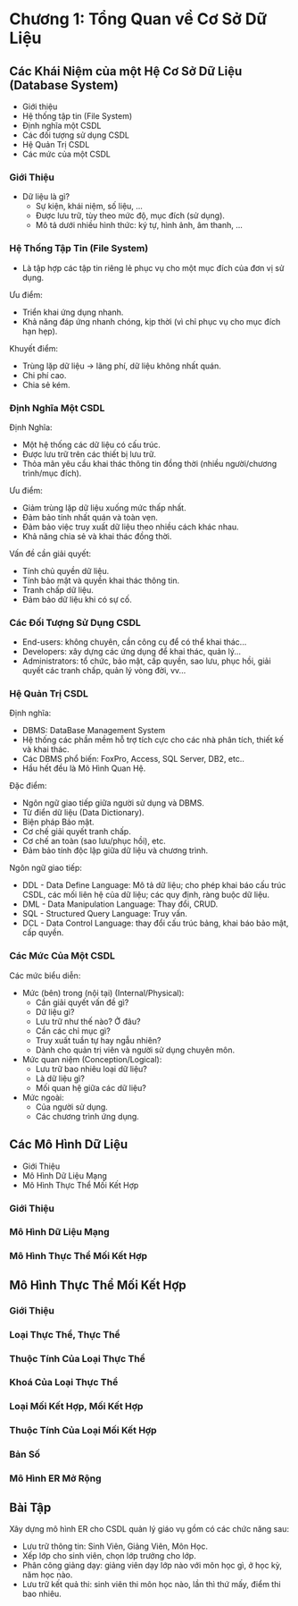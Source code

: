 # Chương 1: Tổng Quan về Cơ Sở Dữ Liệu

## Các Khái Niệm của một Hệ Cơ Sở Dữ Liệu (Database System)

- Giới thiệu
- Hệ thống tập tin (File System)
- Định nghĩa một CSDL
- Các đối tượng sử dụng CSDL
- Hệ Quản Trị CSDL
- Các mức của một CSDL

### Giới Thiệu

- Dữ liệu là gì?
    - Sự kiện, khái niệm, số liệu, ...
    - Được lưu trữ, tùy theo mức độ, mục đích (sử dụng).
    - Mô tả dưới nhiều hình thức: ký tự, hình ảnh, âm thanh, ...

### Hệ Thống Tập Tin (File System)

- Là tập hợp các tập tin riêng lẻ phục vụ cho một mục đích của đơn vị sử dụng.

Ưu điểm:

- Triển khai ứng dụng nhanh.
- Khả năng đáp ứng nhanh chóng, kịp thời (vì chỉ phục vụ cho mục đích hạn hẹp).

Khuyết điểm:

- Trùng lặp dữ liệu $\to$ lãng phí, dữ liệu không nhất quán.
- Chi phí cao.
- Chia sẻ kém.

### Định Nghĩa Một CSDL

Định Nghĩa:

- Một hệ thống các dữ liệu có cấu trúc.
- Được lưu trữ trên các thiết bị lưu trữ.
- Thỏa mãn yêu cầu khai thác thông tin đồng thời (nhiều người/chương trình/mục đích).

Ưu điểm:

- Giảm trùng lặp dữ liệu xuống mức thấp nhất.
- Đảm bảo tính nhất quán và toàn vẹn.
- Đảm bảo việc truy xuất dữ liệu theo nhiều cách khác nhau.
- Khả năng chia sẻ và khai thác đồng thời.

Vấn đề cần giải quyết:

- Tính chủ quyền dữ liệu.
- Tính bảo mật và quyền khai thác thông tin.
- Tranh chấp dữ liệu.
- Đảm bảo dữ liệu khi có sự cố.

### Các Đối Tượng Sử Dụng CSDL

- End-users: không chuyên, cần công cụ để có thể khai thác...
- Developers: xây dựng các ứng dụng để khai thác, quản lý...
- Administrators: tổ chức, bảo mật, cấp quyền, sao lưu, phục hồi, giải quyết các tranh chấp, quản lý vòng đời, vv...

### Hệ Quản Trị CSDL

Định nghĩa:

- DBMS: DataBase Management System
- Hệ thống các phần mềm hỗ trợ tích cực cho các nhà phân tích, thiết kế và khai thác.
- Các DBMS phổ biến: FoxPro, Access, SQL Server, DB2, etc..
- Hầu hết đều là Mô Hình Quan Hệ.

Đặc điểm:

- Ngôn ngữ giao tiếp giữa người sử dụng và DBMS.
- Từ điển dữ liệu (Data Dictionary).
- Biện pháp Bảo mật.
- Cơ chế giải quyết tranh chấp.
- Cơ chế an toàn (sao lưu/phục hồi), etc.
- Đảm bảo tính độc lập giữa dữ liệu và chương trình.

Ngôn ngữ giao tiếp:

- DDL - Data Define Language: Mô tả dữ liệu; cho phép khai báo cấu trúc CSDL, các mối liên hệ của dữ liệu; các quy định, ràng buộc dữ liệu.
- DML - Data Manipulation Language: Thay đổi, CRUD.
- SQL - Structured Query Language: Truy vấn.
- DCL - Data Control Language: thay đổi cấu trúc bảng, khai báo bảo mật, cấp quyền.

### Các Mức Của Một CSDL

Các mức biểu diễn:

- Mức (bên) trong (nội tại) (Internal/Physical):
    - Cần giải quyết vấn đề gì?
    - Dữ liệu gì?
    - Lưu trữ như thế nào? Ở đâu?
    - Cần các chỉ mục gì?
    - Truy xuất tuần tự hay ngẫu nhiên?
    - Dành cho quản trị viên và người sử dụng chuyên môn.
- Mức quan niệm (Conception/Logical):
    - Lưu trữ bao nhiêu loại dữ liệu?
    - Là dữ liệu gì?
    - Mối quan hệ giữa các dữ liệu?
- Mức ngoài:
    - Của người sử dụng.
    - Các chương trình ứng dụng.

## Các Mô Hình Dữ Liệu

- Giới Thiệu
- Mô Hình Dữ Liệu Mạng
- Mô Hình Thực Thể Mối Kết Hợp

### Giới Thiệu

### Mô Hình Dữ Liệu Mạng

### Mô Hình Thực Thể Mối Kết Hợp

## Mô Hình Thực Thể Mối Kết Hợp

### Giới Thiệu

### Loại Thực Thể, Thực Thể

### Thuộc Tính Của Loại Thực Thể

### Khoá Của Loại Thực Thể

### Loại Mối Kết Hợp, Mối Kết Hợp

### Thuộc Tính Của Loại Mối Kết Hợp

### Bản Số

### Mô Hình ER Mở Rộng

## Bài Tập

Xây dựng mô hình ER cho CSDL quản lý giáo vụ gồm có các chức năng sau:

- Lưu trữ thông tin: Sinh Viên, Giảng Viên, Môn Học.
- Xếp lớp cho sinh viên, chọn lớp trưởng cho lớp.
- Phân công giảng dạy: giảng viên dạy lớp nào với môn học gì, ở học kỳ, năm học nào.
- Lưu trữ kết quả thi: sinh viên thi môn học nào, lần thì thứ mấy, điểm thi bao nhiêu.
